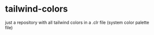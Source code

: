 # tailwind-colors
just a repository with all tailwind colors in a .clr file (system color palette file)

